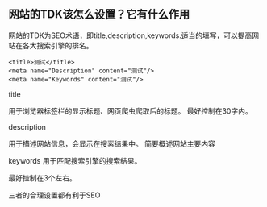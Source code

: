## 网站的TDK该怎么设置？它有什么作用

网站的TDK为SEO术语，即title,description,keywords.适当的填写，可以提高网站在各大搜索引擎的排名。

```
<title>测试</title>
<meta name="Description" content="测试"/>
<meta name="Keywords" content="测试"/>
```
title

用于浏览器标签栏的显示标题、网页爬虫爬取后的标题。
最好控制在30字内。

description

用于描述网站信息，会显示在搜索结果中。
简要概述网站主要内容

keywords 用于匹配搜索引擎的搜索结果。

最好控制在3个左右。


三者的合理设置都有利于SEO
